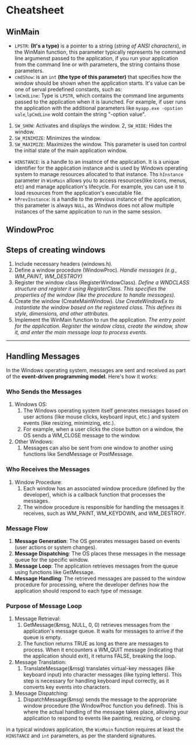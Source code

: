 # Cheatsheet

## WinMain

- `LPSTR`: **(It's a type)** is a pointer to a string (_string of ANSI characters_), in the WinMain function, this parameter typically represents he command line argumenst passed to the application, if you run your application from the command line or with parameters, the string contains those parameters.
- `cmdShow`: is an `int` **(the type of this parameter)** that specifies how the window should be shown when the application starts. It's value can be one of serval predefined constants, such as:
- `lmCmdLine`: Type is `LPSTR`, which contains the command line arguments passed to the application when it is launched. For example, if user runs the application with the additional parameters like `myapp.exe -opstion vale`,`lpCmdLine` wold contain the string "-option value".

1. `SW_SHOW`: Activates and displays the window.
   2, `SW_HIDE`: Hides the window.
2. `SW_MINIMIZE`: Minimizes the window.
3. `SW_MAXIMIZE`: Maximizes the window.
   This parameter is used ton control the initial state of the main application window.

- `HINSTANCE`: is a handle to an insatnce of the application. It is a unique identifier for the application instance and is used by Windows operating system to manage resources allocated to that instance. Ths `hInstance` parameter in `WinMain` allows you to access resources(like icons, menus, etc) and manage application's lifecycle. For example, you can use it to load resources from the application's executable file.
- `hPrevInstance`: is a handle to the previous instance of the application, this parameter is always `NULL`, as Windwos does not allow multiple instances of the same application to run in the same session.

## WindowProc

## Steps of creating windows

1. Include necessary headers (windows.h).
2. Define a window procedure (WindowProc).
   _Handle messages (e.g., WM_PAINT, WM_DESTROY)_
3. Register the window class (RegisterWindowClass).
   _Define a WNDCLASS structure and register it using RegisterClass. This specifies the properties of the window (like the procedure to handle messages)._
4. Create the window (CreateMainWindow).
   _Use CreateWindowEx to instantiate the window based on the registered class. This defines its style, dimensions, and other attributes._
5. Implement the WinMain function to run the application.
   _The entry point for the application. Register the window class, create the window, show it, and enter the main message loop to process events._

---

## Handling Messages

In the Windows operating system, messages are sent and received as part of the **event-driven programming model**. Here's how it works:

### Who Sends the Messages

1. Windows OS:
   1. The Windows operating system itself generates messages based on user actions (like mouse clicks, keyboard input, etc.) and system events (like resizing, minimizing, etc.).
   2. For example, when a user clicks the close button on a window, the OS sends a WM_CLOSE message to the window.
2. Other Windows:
   1. Messages can also be sent from one window to another using functions like SendMessage or PostMessage.

### Who Receives the Messages

1. Window Procedure:
   1. Each window has an associated window procedure (defined by the developer), which is a callback function that processes the messages.
   2. The window procedure is responsible for handling the messages it receives, such as WM_PAINT, WM_KEYDOWN, and WM_DESTROY.

### Message Flow

1. **Message Generation**: The OS generates messages based on events (user actions or system changes).
2. **Message Dispatching**: The OS places these messages in the message queue for the specific window.
3. **Message Loop**: The application retrieves messages from the queue using functions like GetMessage.
4. **Message Handling**: The retrieved messages are passed to the window procedure for processing, where the developer defines how the application should respond to each type of message.

### Purpose of Message Loop

1. Message Retrieval:
   1. GetMessage(&msg, NULL, 0, 0) retrieves messages from the application's message queue. It waits for messages to arrive if the queue is empty.
   2. The function returns TRUE as long as there are messages to process. When it encounters a WM_QUIT message (indicating that the application should exit), it returns FALSE, breaking the loop.
2. Message Translation:
   1. TranslateMessage(&msg) translates virtual-key messages (like keyboard input) into character messages (like typing letters). This step is necessary for handling keyboard input correctly, as it converts key events into characters.
3. Message Dispatching:
   1. DispatchMessage(&msg) sends the message to the appropriate window procedure (the WindowProc function you defined). This is where the actual handling of the message takes place, allowing your application to respond to events like painting, resizing, or closing.

in a typical windows application, the `WinMain` function requires at least the `HINSTANCE` and `int` parameters, as per the standerd signatures.
